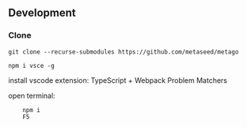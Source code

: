 ## Development
### Clone
```
git clone --recurse-submodules https://github.com/metaseed/metago
```
`npm i vsce -g`

install vscode extension: TypeScript + Webpack Problem Matchers
 
open terminal:
```
    npm i
	F5
```